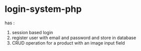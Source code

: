 # login-system-php
has :
 1) session based login 
 2) register user with email and password and store in database
 3) CRUD operation for a product with an image input field
